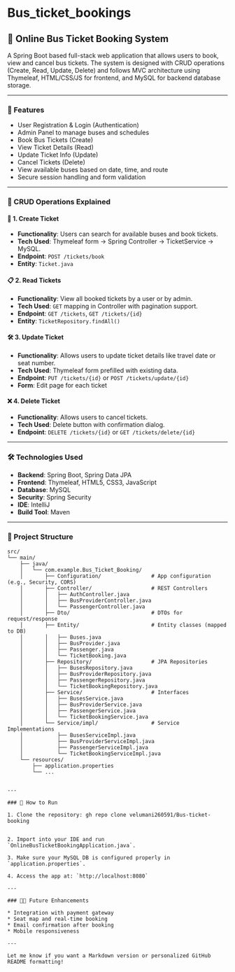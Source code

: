 # Bus_ticket_bookings
## 🚌 Online Bus Ticket Booking System

A Spring Boot based full-stack web application that allows users to book, view and cancel bus tickets. The system is designed with CRUD operations (Create, Read, Update, Delete) and follows MVC architecture using Thymeleaf, HTML/CSS/JS for frontend, and MySQL for backend database storage.

---

### 🚀 Features

* User Registration & Login (Authentication)
* Admin Panel to manage buses and schedules
* Book Bus Tickets (Create)
* View Ticket Details (Read)
* Update Ticket Info (Update)
* Cancel Tickets (Delete)
* View available buses based on date, time, and route
* Secure session handling and form validation

---

### 🔧 CRUD Operations Explained

#### 🎫 1. Create Ticket

* **Functionality**: Users can search for available buses and book tickets.
* **Tech Used**: Thymeleaf form → Spring Controller → TicketService → MySQL.
* **Endpoint**: `POST /tickets/book`
* **Entity**: `Ticket.java`

#### 📋 2. Read Tickets

* **Functionality**: View all booked tickets by a user or by admin.
* **Tech Used**: `GET` mapping in Controller with pagination support.
* **Endpoint**: `GET /tickets`, `GET /tickets/{id}`
* **Entity**: `TicketRepository.findAll()`

#### 🛠️ 3. Update Ticket

* **Functionality**: Allows users to update ticket details like travel date or seat number.
* **Tech Used**: Thymeleaf form prefilled with existing data.
* **Endpoint**: `PUT /tickets/{id}` or `POST /tickets/update/{id}`
* **Form**: Edit page for each ticket

#### ❌ 4. Delete Ticket

* **Functionality**: Allows users to cancel tickets.
* **Tech Used**: Delete button with confirmation dialog.
* **Endpoint**: `DELETE /tickets/{id}` or `GET /tickets/delete/{id}`

---

### 🛠️ Technologies Used

* **Backend**: Spring Boot, Spring Data JPA
* **Frontend**: Thymeleaf, HTML5, CSS3, JavaScript
* **Database**: MySQL
* **Security**: Spring Security 
* **IDE**: IntelliJ 
* **Build Tool**: Maven

---

### 📁 Project Structure

```
src/
└── main/
    ├── java/
    │   └── com.example.Bus_Ticket_Booking/
    │       ├── Configuration/                # App configuration (e.g., Security, CORS)
    │       ├── Controller/                   # REST Controllers
    │       │   ├── AuthController.java
    │       │   ├── BusProviderController.java
    │       │   └── PassengerController.java
    │       ├── Dto/                          # DTOs for request/response
    │       ├── Entity/                       # Entity classes (mapped to DB)
    │       │   ├── Buses.java
    │       │   ├── BusProvider.java
    │       │   ├── Passenger.java
    │       │   └── TicketBooking.java
    │       ├── Repository/                   # JPA Repositories
    │       │   ├── BusesRepository.java
    │       │   ├── BusProviderRepository.java
    │       │   ├── PassengerRepository.java
    │       │   └── TicketBookingRepository.java
    │       ├── Service/                      # Interfaces
    │       │   ├── BusesService.java
    │       │   ├── BusProviderService.java
    │       │   ├── PassengerService.java
    │       │   └── TicketBookingService.java
    │       └── Service/impl/                 # Service Implementations
    │           ├── BusesServiceImpl.java
    │           ├── BusProviderServiceImpl.java
    │           ├── PassengerServiceImpl.java
    │           └── TicketBookingServiceImpl.java
    └── resources/
        ├── application.properties
        └── ...


---

### 🧪 How to Run

1. Clone the repository: gh repo clone velumani260591/Bus-ticket-booking

   ```
   
   ```

2. Import into your IDE and run `OnlineBusTicketBookingApplication.java`.

3. Make sure your MySQL DB is configured properly in `application.properties`.

4. Access the app at: `http://localhost:8080`

---

### 🧑‍💻 Future Enhancements

* Integration with payment gateway
* Seat map and real-time booking
* Email confirmation after booking
* Mobile responsiveness

---

Let me know if you want a Markdown version or personalized GitHub README formatting!
